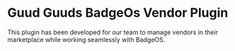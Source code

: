 # Guud Guuds BadgeOs Vendor Plugin
This plugin has been developed for our team to manage vendors in their marketplace while working seamlessly with BadgeOS.
